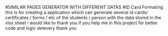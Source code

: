 #SIMILAR PAGES GENERATOR WITH DIFFERENT DATAS
#ID Card Formating
this is for creating a application which can generate several id cards/ certificates / forms / etc of the students / person with the data stored in the xlsx sheet
i would like to thank you if you help me in this project for better code and logic delevery
thank you